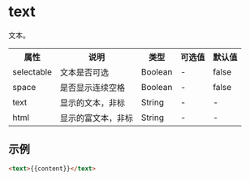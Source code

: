 # text
文本。
<table>
    <tr>
        <th>属性</th>
        <th>说明</th>
        <th>类型</th>
        <th>可选值</th>
        <th>默认值</th>
    </tr>
    <tr>
        <td>selectable</td>
        <td>文本是否可选</td>
        <td>Boolean</td>
        <td>-</td>
        <td>false</td>
    </tr>
    <tr>
        <td>space</td>
        <td>是否显示连续空格</td>
        <td>Boolean</td>
        <td>-</td>
        <td>false</td>
    </tr>
    <tr>
        <td>text</td>
        <td>显示的文本，非标</td>
        <td>String</td>
        <td>-</td>
        <td>-</td>
    </tr>
    <tr>
        <td>html</td>
        <td>显示的富文本，非标</td>
        <td>String</td>
        <td>-</td>
        <td>-</td>
    </tr>
</table>


<h2 id="cid_2">示例</h2>

```html
<text>{{content}}</text>
```